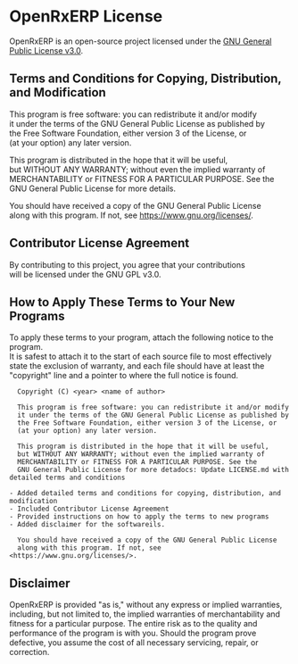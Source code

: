 # OpenRxERP License

OpenRxERP is an open-source project licensed under the [GNU General Public License v3.0](https://www.gnu.org/licenses/gpl-3.0.html).

## Terms and Conditions for Copying, Distribution, and Modification

This program is free software: you can redistribute it and/or modify  
it under the terms of the GNU General Public License as published by  
the Free Software Foundation, either version 3 of the License, or  
(at your option) any later version.

This program is distributed in the hope that it will be useful,  
but WITHOUT ANY WARRANTY; without even the implied warranty of  
MERCHANTABILITY or FITNESS FOR A PARTICULAR PURPOSE. See the  
GNU General Public License for more details.

You should have received a copy of the GNU General Public License  
along with this program. If not, see <https://www.gnu.org/licenses/>.

## Contributor License Agreement

By contributing to this project, you agree that your contributions  
will be licensed under the GNU GPL v3.0.

## How to Apply These Terms to Your New Programs

To apply these terms to your program, attach the following notice to the program.  
It is safest to attach it to the start of each source file to most effectively  
state the exclusion of warranty, and each file should have at least the  
"copyright" line and a pointer to where the full notice is found.

```plaintext
  Copyright (C) <year> <name of author>

  This program is free software: you can redistribute it and/or modify
  it under the terms of the GNU General Public License as published by
  the Free Software Foundation, either version 3 of the License, or
  (at your option) any later version.

  This program is distributed in the hope that it will be useful,
  but WITHOUT ANY WARRANTY; without even the implied warranty of
  MERCHANTABILITY or FITNESS FOR A PARTICULAR PURPOSE. See the
  GNU General Public License for more detadocs: Update LICENSE.md with detailed terms and conditions

- Added detailed terms and conditions for copying, distribution, and modification
- Included Contributor License Agreement
- Provided instructions on how to apply the terms to new programs
- Added disclaimer for the softwareils.

  You should have received a copy of the GNU General Public License
  along with this program. If not, see <https://www.gnu.org/licenses/>.
```

## Disclaimer

OpenRxERP is provided "as is," without any express or implied warranties,
including, but not limited to, the implied warranties of merchantability
and fitness for a particular purpose. The entire risk as to the quality
and performance of the program is with you. Should the program prove defective,
you assume the cost of all necessary servicing, repair, or correction.
